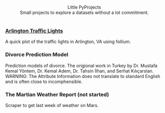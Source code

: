 
<p align="center">
Little PyProjects<br>
Small projects to explore a datasets without a lot commitment.  <br><br>
</p>

### [Arlington Traffic Lights](https://github.com/hrokr/little-pyprojects/tree/main/Arlington_Traffic_Cameras)
A quick plot of the traffic lights in Arlington, VA using follium. 

### Divorce Prediction Model
Prediction models of divorce. The origional work in Turkey by Dr. Mustafa Kemal Yöntem, Dr. Kemal Adem, Dr. Tahsin İlhan, and Serhat Kılıçarslan.
WARNING: The Attribute Information does not translate to standard English and is often close to incomphensible.

### The Martian Weather Report (not started)
Scraper to get last week of weather on Mars.

